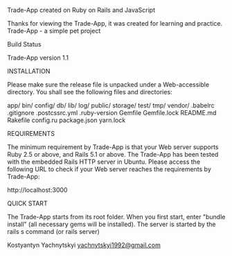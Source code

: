 

Trade-App created on Ruby on Rails and JavaScript

Thanks for viewing the Trade-App, it was created for learning and practice. Trade-App - a simple pet project

Build Status

Trade-App version 1.1

INSTALLATION

Please make sure the release file is unpacked under a Web-accessible directory. You shall see the following files and directories:

app/ 
bin/
config/ 
db/ lib/ log/ public/ storage/ test/ tmp/ vendor/
.babelrc .gitignore .postcssrc.yml .ruby-version Gemfile Gemfile.lock README.md Rakefile config.ru package.json yarn.lock

REQUIREMENTS

The minimum requirement by Trade-App is that your Web server supports Ruby 2.5 or above, and Rails 5.1 or above. The Trade-App has been tested with the embedded Rails HTTP server in Ubuntu. Please access the following URL to check if your Web server reaches the requirements by Trade-App:

http://localhost:3000

QUICK START

The Trade-App starts from its root folder. When you first start, enter "bundle install" (all necessary gems will be installed). The server is started by the rails s command (or rails server)

Kostyantyn Yachnytskyi yachnytskyi1992@gmail.com
